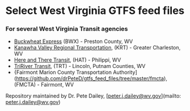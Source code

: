 # Select West Virginia GTFS feed files
### For several West Virginia Transit agencies

+ [Buckwheat Express](https://github.com/drPeteD/gtfs_feed_files/tree/master/bwx) (BWX) - Preston County, WV
+ [Kanawha Valley Regional Transportation](https://github.com/drPeteD/gtfs_feed_files/tree/master/krt/gtfs), (KRT) - Greater Charleston, WV
+ [Here and There Transit](https://github.com/drPeteD/gtfs_feed_files/tree/master/hat/gtfs), (HAT) - Philippi, WV
+ [TriRiver Transit](https://github.com/drPeteD/gtfs_feed_files/tree/master/trt), (TRT) - Lincoln, Putnam Counties, WV
+ {Fairmont Marion County Transportation Authority](https://github.com/drPeteD/gtfs_feed_files/tree/master/fmcta), (FMCTA) - Fairmont, WV

Repository maintained by Dr. Pete Dailey, [peter.j.dailey@wv.gov](mailto: peter.j.dailey@wv.gov)
